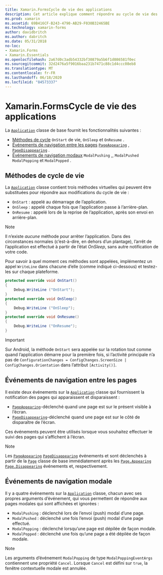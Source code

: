 ```yaml
---
title: Xamarin.FormsCycle de vie des applications
description: Cet article explique comment répondre au cycle de vie des applications, notamment concernant les méthodes de cycle de vie, les événements de notification de page et les événements de navigation modale.
ms.prod: xamarin
ms.assetid: 69B416CF-B243-4790-AB29-F030B32465BE
ms.technology: xamarin-forms
author: davidbritch
ms.author: dabritch
ms.date: 05/31/2018
no-loc:
- Xamarin.Forms
- Xamarin.Essentials
ms.openlocfilehash: 2a67d0c3adb54332bf30879a5b6f1d086581f0ec
ms.sourcegitcommit: 32d2476a5f9016baa231b7471c88c1d4ccc08eb8
ms.translationtype: MT
ms.contentlocale: fr-FR
ms.lasthandoff: 06/18/2020
ms.locfileid: "84573337"
---
```

# <a name="xamarinforms-app-lifecycle"></a>Xamarin.FormsCycle de vie des applications

La [`Application`](xref:Xamarin.Forms.Application) classe de base fournit les fonctionnalités suivantes :

- [Méthodes de cycle](#lifecycle-methods) `OnStart` de vie, `OnSleep` et `OnResume` .
- [Événements de navigation entre les pages](#page-navigation-events) [`PageAppearing`](xref:Xamarin.Forms.Application.PageAppearing) , [`PageDisappearing`](xref:Xamarin.Forms.Application.PageDisappearing) .
- [Événements de navigation modaux](#modal-navigation-events) `ModalPushing` ,, `ModalPushed` `ModalPopping` et `ModalPopped` .

## <a name="lifecycle-methods"></a>Méthodes de cycle de vie

La [`Application`](xref:Xamarin.Forms.Application) classe contient trois méthodes virtuelles qui peuvent être substituées pour répondre aux modifications du cycle de vie :

- `OnStart` : appelé au démarrage de l’application.
- `OnSleep` : appelé chaque fois que l’application passe à l’arrière-plan.
- `OnResume` : appelé lors de la reprise de l’application, après son envoi en arrière-plan.

> [!NOTE]
> Il n’existe *aucune* méthode pour arrêter l’application. Dans des circonstances normales (c’est-à-dire, en dehors d’un plantage), l’arrêt de l’application est effectué à partir de l’état *OnSleep*, sans autre notification de votre code.

Pour savoir à quel moment ces méthodes sont appelées, implémentez un appel `WriteLine` dans chacune d’elle (comme indiqué ci-dessous) et testez-les sur chaque plateforme.

```csharp
protected override void OnStart()
{
    Debug.WriteLine ("OnStart");
}
protected override void OnSleep()
{
    Debug.WriteLine ("OnSleep");
}
protected override void OnResume()
{
    Debug.WriteLine ("OnResume");
}
```

> [!IMPORTANT]
> Sur Android, la méthode `OnStart` sera appelée sur la rotation tout comme quand l’application démarre pour la première fois, si l’activité principale n’a pas de `ConfigurationChanges = ConfigChanges.ScreenSize | ConfigChanges.Orientation` dans l’attribut `[Activity()]`.

## <a name="page-navigation-events"></a>Événements de navigation entre les pages

Il existe deux événements sur la [`Application`](xref:Xamarin.Forms.Application) classe qui fournissent la notification des pages qui apparaissent et disparaissent :

- [`PageAppearing`](xref:Xamarin.Forms.Application.PageAppearing)-déclenché quand une page est sur le présent visible à l’écran.
- [`PageDisappearing`](xref:Xamarin.Forms.Application.PageDisappearing)-déclenché quand une page est sur le côté de disparaître de l’écran.

Ces événements peuvent être utilisés lorsque vous souhaitez effectuer le suivi des pages qui s’affichent à l’écran.

> [!NOTE]
> Les [`PageAppearing`](xref:Xamarin.Forms.Application.PageAppearing) [`PageDisappearing`](xref:Xamarin.Forms.Application.PageDisappearing) événements et sont déclenchés à partir de la [`Page`](xref:Xamarin.Forms.Page) classe de base immédiatement après les [`Page.Appearing`](xref:Xamarin.Forms.Page.Appearing) [`Page.Disappearing`](xref:Xamarin.Forms.Page.Disappearing) événements et, respectivement.

## <a name="modal-navigation-events"></a>Événements de navigation modale

Il y a quatre événements sur la [`Application`](xref:Xamarin.Forms.Application) classe, chacun avec ses propres arguments d’événement, qui vous permettent de répondre aux pages modales qui sont affichées et ignorées :

- `ModalPushing` : déclenché lors de l’envoi (push) modal d’une page.
- `ModalPushed` : déclenché une fois l’envoi (push) modal d’une page effectué.
- `ModalPopping` : déclenché lorsqu’une page est dépilée de façon modale.
- `ModalPopped` : déclenché une fois qu’une page a été dépilée de façon modale.

> [!NOTE]
> Les arguments d’événement `ModalPopping` de type `ModalPoppingEventArgs` contiennent une propriété `Cancel`. Lorsque `Cancel` est défini sur `true`, la fenêtre contextuelle modale est annulée.
